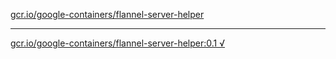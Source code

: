 [gcr.io/google-containers/flannel-server-helper](https://hub.docker.com/r/anjia0532/flannel-server-helper/tags/) 

----
[gcr.io/google-containers/flannel-server-helper:0.1 √](https://hub.docker.com/r/anjia0532/flannel-server-helper/tags/)

